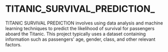 # TITANIC_SURVIVAL_PREDICTION_
TITANIC SURVIVAL PREDICTION involves using data analysis and machine learning techniques to predict the likelihood of survival for passengers aboard the Titanic. This project typically uses a dataset containing information such as passengers' age, gender, class, and other relevant factors.
